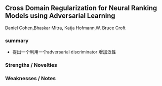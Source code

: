 ## Cross Domain Regularization for Neural Ranking Models using Adversarial Learning
Daniel Cohen,Bhaskar Mitra, Katja Hofmann,W. Bruce Croft
### summary
  * 提出一个利用一个adversarial discriminator 增加泛性
### Strengths / Novelties
### Weaknesses / Notes
